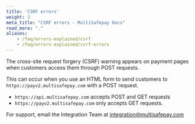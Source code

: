 ```yaml
---
title: 'CSRF errors'
weight: 3
meta_title: "CSRF errors - MultiSafepay Docs"
read_more: "."
aliases:
    - /faq/errors-explained/csrf
    - /faq/errors-explained/csrf-errors
---
```


The cross-site request forgery (CSRF) warning appears on payment pages when customers access them through POST requests.

This can occur when you use an HTML form to send customers to `https://payv2.multisafepay.com` with a POST request.
 
* `https://api.multisafepay.com` accepts POST and GET requests
* `https://payv2.multisafepay.com` only accepts GET requests.
 
For support, email the Integration Team at <integration@multisafepay.com>

